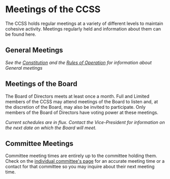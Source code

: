 <h1>Meetings of the CCSS</h1>

The CCSS holds regular meetings at a variety of different levels to maintain
cohesive activity. Meetings regularly held and information about them can be
found here.

## General Meetings

*See the [Constitution](./Constitution.md) and the [Rules of
Operation](./Rules-of-Operation.md) for information about General
meetings*

## Meetings of the Board

The Board of Directors meets at least once a month. Full and Limited members of
the CCSS may attend meetings of the Board to listen and, at the discretion of
the Board, may also be invited to participate. Only members of the Board of
Directors have voting power at these meetings.

*Current schedules are in flux. Contact the Vice-President for information on
the next date on which the Board will meet.*

## Committee Meetings

Committee meeting times are entirely up to the committee holding them. Check on
the [individual committee's page](./committees/List-of-Committees.md) for an
accurate meeting time or a contact for that committee so you may inquire about
their next meeting time.
